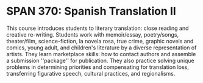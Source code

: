 # SPAN 370: Spanish Translation II

This course introduces students to literary translation: close reading and creative re-writing. Students work with memoir/essay, poetry/songs, theater/film, science-fiction, la novela rosa, true crime, graphic novels and comics, young adult, and children's literature by a diverse representation of artists. They learn marketplace skills: how to contact authors and assemble a submission ''package'' for publication. They also practice solving unique problems in determining priorities and compensating for translation loss, transferring figurative speech, cultural practices, and regionalisms.